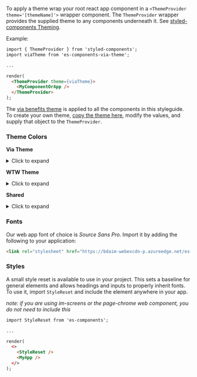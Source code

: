 To apply a theme wrap your root react app component in a `<ThemeProvider theme='[themeName]'>` wrapper component. The `ThemeProvider` wrapper provides the supplied theme to any components underneath it. See [styled-components Theming](https://www.styled-components.com/docs/advanced#theming).

Example:

```html
import { ThemeProvider } from 'styled-components';
import viaTheme from 'es-components-via-theme';

...

render(
  <ThemeProvider theme={viaTheme}>
    <MyComponentOrApp />
  </ThemeProvider>
);
```

The [via benefits theme](https://www.npmjs.com/package/es-components-via-theme) is applied to all the components in this styleguide. To create your own theme, [copy the theme here](https://github.com/WTW-IM/es-components/blob/master/packages/es-components-via-theme/index.js), modify the values, and supply that object to the `ThemeProvider`.

### Theme Colors

**Via Theme**

<details>
  <summary markdown="span">Click to expand</summary>
  <div style="background-color: #0073b6; padding: 1em; margin: .5em; width: 50%"><span style="color:white">colors.primary</span></div>
  <div style="background-color: #00a0d2; padding: 1em; margin: .5em; width: 50%"><span style="color:white">brandColors.primary1</span></div>
  <div style="background-color: #00c389; padding: 1em; margin: .5em; width: 50%"><span style="color:white">brandColors.primary2</span></div>
  <div style="background-color: #c110a0; padding: 1em; margin: .5em; width: 50%"><span style="color:white">brandColors.primary3</span></div>
  <div style="background-color: #5a0c6f; padding: 1em; margin: .5em; width: 50%"><span style="color:white">brandColors.secondary1</span></div>
  <div style="background-color: #717171; padding: 1em; margin: .5em; width: 50%"><span style="color:white">brandColors.secondary2</span></div>
</details>

**WTW Theme**

<details>
  <summary markdown="span">Click to expand</summary>
  <div style="background-color: #702082; padding: 1em; margin: .5em; width: 50%"><span style="color:white">colors.primary</span></div>
  <div style="background-color: #5a0c6f; padding: 1em; margin: .5em; width: 50%"><span style="color:white">brandColors.primary1</span></div>
  <div style="background-color: #63666a; padding: 1em; margin: .5em; width: 50%"><span style="color:white">brandColors.primary2</span></div>
  <div style="background-color: #c110a0; padding: 1em; margin: .5em; width: 50%"><span style="color:white">brandColors.primary3</span></div>
  <div style="background-color: #5a0c6f; padding: 1em; margin: .5em; width: 50%"><span style="color:white">brandColors.secondary1</span></div>
  <div style="background-color: #63666a; padding: 1em; margin: .5em; width: 50%"><span style="color:white">brandColors.secondary2</span></div>
</details>

**Shared**

<details>
  <summary markdown="span">Click to expand</summary>
  <div style="background-color: #006699; padding: 1em; margin: .5em; width: 50%"><span style="color:white">colors.info</span></div>
  <div style="background-color: #298544; padding: 1em; margin: .5em; width: 50%"><span style="color:white">colors.success</span></div>
  <div style="background-color: #c25400; padding: 1em; margin: .5em; width: 50%"><span style="color:white">colors.warning</span></div>
  <div style="background-color: #cc0000; padding: 1em; margin: .5em; width: 50%"><span style="color:white">colors.danger</span></div>
  <div style="background-color: #ff6310; padding: 1em; margin: .5em; width: 50%"><span style="color:white">colors.advisor</span></div>
</details>


### Fonts

Our web app font of choice is *Source Sans Pro*. Import it by adding the following to your application:

```html
<link rel="stylesheet" href="https://bdaim-webexcdn-p.azureedge.net/es-assets/source-sans-pro.css" />
```

### Styles

A small style reset is available to use in your project. This sets a baseline for general elements
and allows headings and inputs to properly inherit fonts. To use it, import `StyleReset` and include the
element anywhere in your app.

*note: if you are using im-screens or the page-chrome web component, you do not need to include this*

```html
import StyleReset from 'es-components';

...

render(
  <>
    <StyleReset />
    <MyApp />
  </>
);
```
